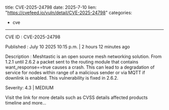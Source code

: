  
title: CVE-2025-24798
date: 2025-7-10
lien: "https://cvefeed.io/vuln/detail/CVE-2025-24798"
categories:
  - cve
---

CVE ID : CVE-2025-24798

Published :  July 10
2025
10:15 p.m. | 2 hours
12 minutes ago

Description : Meshtastic is an open source mesh networking solution. From 1.2.1 until 2.6.2
a packet sent to the routing module that contains want_response==true causes a crash. This can lead to a degradation of service for nodes within range of a malicious sender
or via MQTT if downlink is enabled. This vulnerability is fixed in 2.6.2.

Severity: 4.3 | MEDIUM

Visit the link for more details
such as CVSS details
affected products
timeline
and more...
